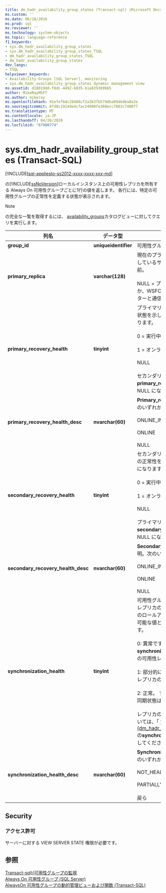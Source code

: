 ```yaml
---
title: dm_hadr_availability_group_states (Transact-sql) |Microsoft Docs
ms.custom: ''
ms.date: 06/10/2016
ms.prod: sql
ms.reviewer: ''
ms.technology: system-objects
ms.topic: language-reference
f1_keywords:
- sys.dm_hadr_availability_group_states
- sys.dm_hadr_availability_group_states_TSQL
- dm_hadr_availability_group_states_TSQL
- dm_hadr_availability_group_states
dev_langs:
- TSQL
helpviewer_keywords:
- Availability Groups [SQL Server], monitoring
- sys.dm_hadr_availability_group_states dynamic management view
ms.assetid: d18019dd-f8dc-4492-b035-b1a639369b65
author: MikeRayMSFT
ms.author: mikeray
ms.openlocfilehash: 91efefbdc28480cf2a3b3fb579dba0946dba8a2e
ms.sourcegitcommit: 6fd8c1914de4c7ac24900fe388ecc7883c740077
ms.translationtype: MT
ms.contentlocale: ja-JP
ms.lasthandoff: 04/26/2020
ms.locfileid: "67900774"
---
```

# <a name="sysdm_hadr_availability_group_states-transact-sql"></a>sys.dm_hadr_availability_group_states (Transact-SQL)
[!INCLUDE[tsql-appliesto-ss2012-xxxx-xxxx-xxx-md](../../includes/tsql-appliesto-ss2012-xxxx-xxxx-xxx-md.md)]

  の[!INCLUDE[ssNoVersion](../../includes/ssnoversion-md.md)]ローカルインスタンス上の可用性レプリカを所有する Always On 可用性グループごとに1行の値を返します。 各行には、特定の可用性グループの正常性を定義する状態が表示されます。  
  
> [!NOTE]  
>  の完全な一覧を取得するには、 [availability_groups](../../relational-databases/system-catalog-views/sys-availability-groups-transact-sql.md)カタログビューに対してクエリを実行します。  
  
|列名|データ型|説明|  
|-----------------|---------------|-----------------|  
|**group_id**|**uniqueidentifier**|可用性グループの一意識別子。|  
|**primary_replica**|**varchar(128)**|現在のプライマリ レプリカをホストしているサーバー インスタンスの名前。<br /><br /> NULL = プライマリ レプリカでないか、WSFC フェールオーバー クラスターと通信できません。|  
|**primary_recovery_health**|**tinyint**|プライマリ レプリカの復旧の正常性状態を示します。次のいずれかになります。<br /><br /> 0 = 実行中<br /><br /> 1 = オンライン<br /><br /> NULL<br /><br /> セカンダリレプリカでは、 **primary_recovery_health**列が NULL になります。|  
|**primary_recovery_health_desc**|**nvarchar(60)**|**Primary_replica_health**の説明。次のいずれかになります。<br /><br /> ONLINE_IN_PROGRESS<br /><br /> ONLINE<br /><br /> NULL|  
|**secondary_recovery_health**|**tinyint**|セカンダリレプリカレプリカの回復の正常性を示します。次のいずれかになります。<br /><br /> 0 = 実行中<br /><br /> 1 = オンライン<br /><br /> NULL<br /><br /> プライマリレプリカで、 **secondary_recovery_health**列が NULL になっています。|  
|**secondary_recovery_health_desc**|**nvarchar(60)**|**Secondary_recovery_health**の説明。次のいずれかになります。<br /><br /> ONLINE_IN_PROGRESS<br /><br /> ONLINE<br /><br /> NULL|  
|**synchronization_health**|**tinyint**|可用性グループ内のすべての可用性レプリカの**synchronization_health**のロールアップを反映します。 使用可能な値とその説明を次に示します。<br /><br /> 0: 異常です。 正常な**synchronization_health** (2 = 正常) の可用性レプリカはありません。<br /><br /> 1: 部分的に正常です。 一部の可用性レプリカの同期状態は正常です。<br /><br /> 2: 正常。 すべての可用性レプリカの同期状態は正常です。<br /><br /> レプリカの同期の正常性の詳細については、「 [transact-sql&#41;&#40;dm_hadr_availability_replica_states](../../relational-databases/system-dynamic-management-views/sys-dm-hadr-availability-replica-states-transact-sql.md)の**synchronization_health**列を参照してください。|  
|**synchronization_health_desc**|**nvarchar(60)**|**Synchronization_health**の説明。次のいずれかになります。<br /><br /> NOT_HEALTHY<br /><br /> PARTIALLY_HEALTHY<br /><br /> 戻ら|  
  
## <a name="security"></a>Security  
  
### <a name="permissions"></a>アクセス許可  
 サーバーに対する VIEW SERVER STATE 権限が必要です。  
  
## <a name="see-also"></a>参照  
 [Transact-sql&#41;&#40;可用性グループの監視](../../database-engine/availability-groups/windows/monitor-availability-groups-transact-sql.md)   
 [Always On 可用性グループ &#40;SQL Server&#41;](../../database-engine/availability-groups/windows/always-on-availability-groups-sql-server.md)   
 [AlwaysOn 可用性グループの動的管理ビューおよび関数 &#40;Transact-SQL&#41;](../../relational-databases/system-dynamic-management-views/always-on-availability-groups-dynamic-management-views-functions.md)  
  
  
